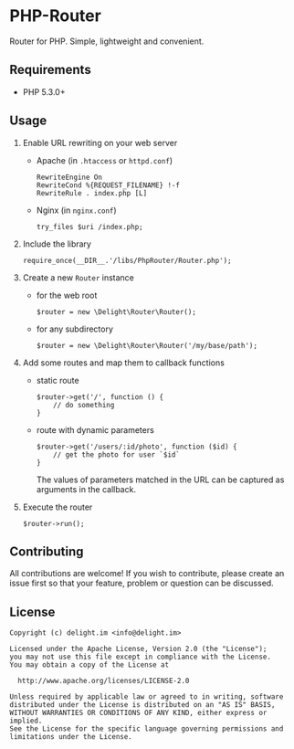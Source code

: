 # PHP-Router

Router for PHP. Simple, lightweight and convenient.

## Requirements

 * PHP 5.3.0+

## Usage

 1. Enable URL rewriting on your web server

    * Apache (in `.htaccess` or `httpd.conf`)

      ```
      RewriteEngine On
      RewriteCond %{REQUEST_FILENAME} !-f
      RewriteRule . index.php [L]
      ```

    * Nginx (in `nginx.conf`)

      ```
      try_files $uri /index.php;
      ```

 2. Include the library

    ```
    require_once(__DIR__.'/libs/PhpRouter/Router.php');
    ```

 3. Create a new `Router` instance

    * for the web root

      ```
      $router = new \Delight\Router\Router();
      ```

    * for any subdirectory

      ```
      $router = new \Delight\Router\Router('/my/base/path');
      ```

 4. Add some routes and map them to callback functions

    * static route

      ```
      $router->get('/', function () {
          // do something
      }
      ```

    * route with dynamic parameters

      ```
      $router->get('/users/:id/photo', function ($id) {
          // get the photo for user `$id`
      }
      ```

      The values of parameters matched in the URL can be captured as arguments in the callback.

 5. Execute the router

    ```
    $router->run();
    ```

## Contributing

All contributions are welcome! If you wish to contribute, please create an issue first so that your feature, problem or question can be discussed.

## License

```
Copyright (c) delight.im <info@delight.im>

Licensed under the Apache License, Version 2.0 (the "License");
you may not use this file except in compliance with the License.
You may obtain a copy of the License at

  http://www.apache.org/licenses/LICENSE-2.0

Unless required by applicable law or agreed to in writing, software
distributed under the License is distributed on an "AS IS" BASIS,
WITHOUT WARRANTIES OR CONDITIONS OF ANY KIND, either express or implied.
See the License for the specific language governing permissions and
limitations under the License.
```
